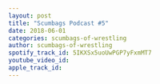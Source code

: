 ```yaml
---
layout: post
title: "Scumbags Podcast #5"
date: 2018-06-01
categories: scumbags-of-wrestling
author: scumbags-of-wrestling
spotify_track_id: 5IKXSx5uoUwPGP7yFxmMT7
youtube_video_id: 
apple_track_id: 
---
```

